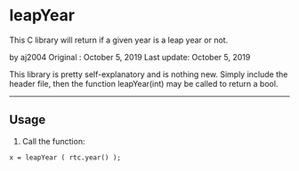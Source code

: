 # leapYear
This C library will return if a given year is a leap year or not.

by aj2004
Original   : October 5, 2019
Last update: October 5, 2019

This library is pretty self-explanatory and is nothing new.
Simply include the header file, then the function leapYear(int) may be called to return a bool.

------
## Usage

1. Call the function:
    
  `x = leapYear ( rtc.year() );`
